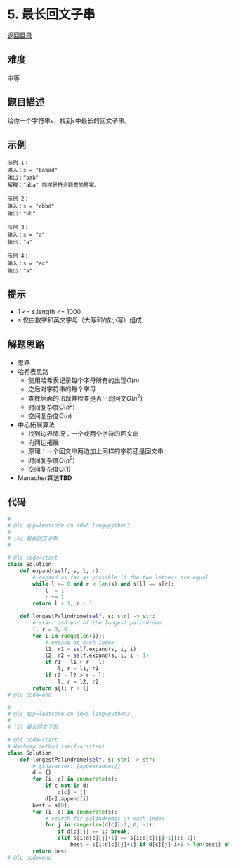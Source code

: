 # 5. 最长回文子串
[返回目录](Content.md)
## 难度
中等  
  
## 题目描述
给你一个字符串`s`，找到`s`中最长的回文子串。  
  
## 示例
```
示例 1：
输入：s = "babad"
输出："bab"
解释："aba" 同样是符合题意的答案。

示例 2：
输入：s = "cbbd"
输出："bb"

示例 3：
输入：s = "a"
输出："a"

示例 4：
输入：s = "ac"
输出："a"
```
  
## 提示
- 1 <= s.length <= 1000  
- s 仅由数字和英文字母（大写和/或小写）组成  
  
## 解题思路 
- 思路  
- 哈希表思路  
  - 使用哈希表记录每个字母所有的出现$O(n)$
  - 之后对字符串的每个字母
  - 查找后面的出现并检查是否出现回文$O(n^2)$
  - 时间复杂度$O(n^2)$
  - 空间复杂度$O(n)$
- 中心拓展算法
  - 找到边界情况：一个或两个字符的回文串
  - 向两边拓展
  - 原理：一个回文串两边加上同样的字符还是回文串
  - 时间复杂度$O(n^2)$
  - 空间复杂度$O(1)$
- Manacher算法**TBD**
  
## 代码
``` python
#
# @lc app=leetcode.cn id=5 lang=python3
#
# [5] 最长回文子串
#

# @lc code=start
class Solution:
    def expand(self, s, l, r):
        # expand as far as possible if the two letters are equal
        while l >= 0 and r < len(s) and s[l] == s[r]:
            l -= 1
            r += 1
        return l + 1, r - 1

    def longestPalindrome(self, s: str) -> str:
        # start and end of the longest palindrome
        l, r = 0, 0
        for i in range(len(s)):
            # expand at each index
            l1, r1 = self.expand(s, i, i)
            l2, r2 = self.expand(s, i, i + 1)
            if r1 - l1 > r - l:
                l, r = l1, r1
            if r2 - l2 > r - l:
                l, r = l2, r2
        return s[l: r + 1]
# @lc code=end


```  
  
```python
#
# @lc app=leetcode.cn id=5 lang=python3
#
# [5] 最长回文子串

# @lc code=start
# HashMap method (self-written)
class Solution:
    def longestPalindrome(self, s: str) -> str:
        # {character: [appearances]}
        d = {}
        for (i, c) in enumerate(s):
            if c not in d:
                d[c] = []
            d[c].append(i)
        best = s[0];
        for (i, c) in enumerate(s):
            # search for palindromes at each index
            for j in range(len(d[c])-1, 0, -1):
                if d[c][j] == i: break;
                elif s[i:d[c][j]+1] == s[i:d[c][j]+1][::-1]:
                    best = s[i:d[c][j]+1] if d[c][j]-i+1 > len(best) else best
        return best
# @lc code=end


```  
  